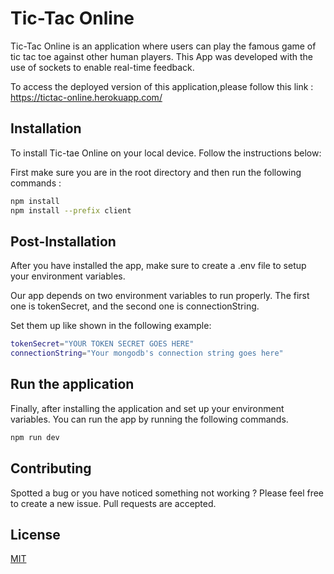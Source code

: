 # Tic-Tac Online

Tic-Tac Online is an application where users can play the famous game of tic tac toe against other human players.
This App was developed with the use of sockets to enable real-time feedback.

To access the deployed version of this application,please follow this link : https://tictac-online.herokuapp.com/

## Installation

To install Tic-tae Online on your local device. Follow the instructions below:

First make sure you are in the root directory and then run the following commands :

```bash
npm install
npm install --prefix client
```

## Post-Installation

After you have installed the app, make sure to create a .env file to setup your environment variables.

Our app depends on two environment variables to run properly.
The first one is tokenSecret, and the second one is connectionString.

Set them up like shown in the following example:

```bash
tokenSecret="YOUR TOKEN SECRET GOES HERE"
connectionString="Your mongodb's connection string goes here"
```

## Run the application

Finally, after installing the application and set up your environment variables. You can run the app by running the following commands.

```bash
npm run dev
```

## Contributing

Spotted a bug or you have noticed something not working ? Please feel free to create a new issue.
Pull requests are accepted.

## License

[MIT](https://choosealicense.com/licenses/mit/)
